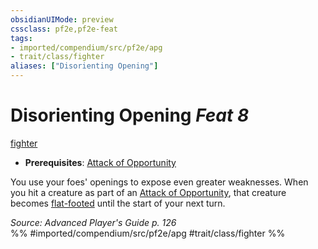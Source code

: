 ```yaml
---
obsidianUIMode: preview
cssclass: pf2e,pf2e-feat
tags:
- imported/compendium/src/pf2e/apg
- trait/class/fighter
aliases: ["Disorienting Opening"]
---
```

# Disorienting Opening  *Feat 8*  
[fighter](rules/traits/fighter.md)  

- **Prerequisites**: [Attack of Opportunity](rules/actions/attack-of-opportunity.md)

You use your foes' openings to expose even greater weaknesses. When you hit a creature as part of an [Attack of Opportunity](rules/actions/attack-of-opportunity.md), that creature becomes [flat-footed](conditions.md#Flat-footed) until the start of your next turn.

*Source: Advanced Player's Guide p. 126*  
%% #imported/compendium/src/pf2e/apg #trait/class/fighter %%